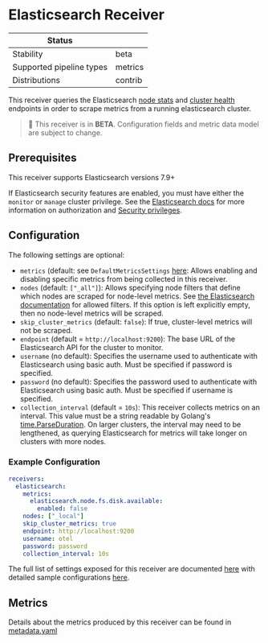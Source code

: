 # Elasticsearch Receiver


| Status                   |          |
| ------------------------ |----------|
| Stability                | beta     |
| Supported pipeline types | metrics  |
| Distributions            | contrib  |

<README contents>

[beta]:https://github.com/open-telemetry/opentelemetry-collector-contrib#beta
[contrib]:https://github.com/open-telemetry/opentelemetry-collector-releases/tree/main/distributions/otelcol-contrib

This receiver queries the Elasticsearch [node stats](https://www.elastic.co/guide/en/elasticsearch/reference/current/cluster-nodes-stats.html) and [cluster health](https://www.elastic.co/guide/en/elasticsearch/reference/current/cluster-health.html) endpoints in order to scrape metrics from a running elasticsearch cluster.


> :construction: This receiver is in **BETA**. Configuration fields and metric data model are subject to change.

## Prerequisites

This receiver supports Elasticsearch versions 7.9+

If Elasticsearch security features are enabled, you must have either the `monitor` or `manage` cluster privilege.
See the [Elasticsearch docs](https://www.elastic.co/guide/en/elasticsearch/reference/current/authorization.html) for more information on authorization and [Security privileges](https://www.elastic.co/guide/en/elasticsearch/reference/current/security-privileges.html).

## Configuration

The following settings are optional:
- `metrics` (default: see `DefaultMetricsSettings` [here](./internal/metadata/generated_metrics_v2.go): Allows enabling and disabling specific metrics from being collected in this receiver.
- `nodes` (default: `["_all"]`): Allows specifying node filters that define which nodes are scraped for node-level metrics. See [the Elasticsearch documentation](https://www.elastic.co/guide/en/elasticsearch/reference/7.9/cluster.html#cluster-nodes) for allowed filters. If this option is left explicitly empty, then no node-level metrics will be scraped.
- `skip_cluster_metrics` (default: `false`): If true, cluster-level metrics will not be scraped.
- `endpoint` (default = `http://localhost:9200`): The base URL of the Elasticsearch API for the cluster to monitor.
- `username` (no default): Specifies the username used to authenticate with Elasticsearch using basic auth. Must be specified if password is specified.
- `password` (no default): Specifies the password used to authenticate with Elasticsearch using basic auth. Must be specified if username is specified.
- `collection_interval` (default = `10s`): This receiver collects metrics on an interval. This value must be a string readable by Golang's [time.ParseDuration](https://pkg.go.dev/time#ParseDuration). On larger clusters, the interval may need to be lengthened, as querying Elasticsearch for metrics will take longer on clusters with more nodes.

### Example Configuration

```yaml
receivers:
  elasticsearch:
    metrics:
      elasticsearch.node.fs.disk.available:
        enabled: false
    nodes: ["_local"]
    skip_cluster_metrics: true
    endpoint: http://localhost:9200
    username: otel
    password: password
    collection_interval: 10s
```

The full list of settings exposed for this receiver are documented [here](./config.go) with detailed sample configurations [here](./testdata/config.yaml).

## Metrics

Details about the metrics produced by this receiver can be found in [metadata.yaml](./metadata.yaml)
